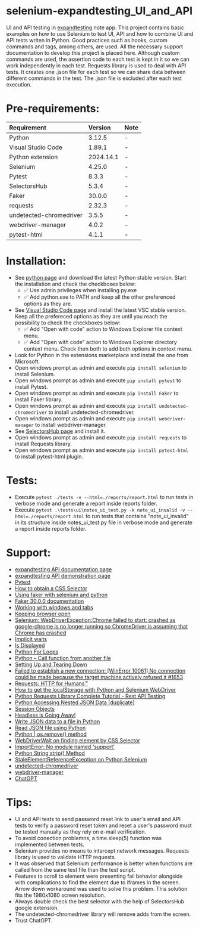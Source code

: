 # selenium-expandtesting_UI_and_API

UI and API testing in [expandtesting](https://practice.expandtesting.com/notes/app/) note app. This project contains basic examples on how to use Selenium to test UI, API and how to combine UI and API tests writen in Python. Good practices such as hooks, custom commands and tags, among others, are used. All the necessary support documentation to develop this project is placed here. Although custom commands are used, the assertion code to each test is kept in it so we can work independently in each test. Requests library is used to deal with API tests. It creates one .json file for each test so we can share data between different commands in the test. The .json file is excluded after each test execution. 

# Pre-requirements:

| Requirement                     | Version        | Note                                                            |
| :------------------------------ |:---------------| :-------------------------------------------------------------- |
| Python                          | 3.12.5         | -                                                               |
| Visual Studio Code              | 1.89.1         | -                                                               |
| Python extension                | 2024.14.1      | -                                                               | 
| Selenium                        | 4.25.0         | -                                                               |
| Pytest                          | 8.3.3          | -                                                               |
| SelectorsHub                    | 5.3.4          | -                                                               |
| Faker                           | 30.0.0         | -                                                               |
| requests                        | 2.32.3         | -                                                               |
| undetected-chromedriver         | 3.5.5          | -                                                               |
| webdriver-manager               | 4.0.2          | -                                                               |
| pytest-html                     | 4.1.1          | -                                                               |
          
# Installation:

- See [python page](https://www.python.org/downloads/) and download the latest Python stable version. Start the installation and check the checkboxes below: 
  - :white_check_mark: Use admin privileges when installing py.exe 
  - :white_check_mark: Add python.exe to PATH
and keep all the other preferenced options as they are.
- See [Visual Studio Code page](https://code.visualstudio.com/) and install the latest VSC stable version. Keep all the prefereced options as they are until you reach the possibility to check the checkboxes below: 
  - :white_check_mark: Add "Open with code" action to Windows Explorer file context menu. 
  - :white_check_mark: Add "Open with code" action to Windows Explorer directory context menu.
Check then both to add both options in context menu.
- Look for Python in the extensions marketplace and install the one from Microsoft.
- Open windows prompt as admin and execute ```pip install selenium``` to install Selenium.
- Open windows prompt as admin and execute ```pip install pytest``` to install Pytest.
- Open windows prompt as admin and execute ```pip install Faker``` to install Faker library.
- Open windows prompt as admin and execute ```pip install undetected-chromedriver``` to install undetected-chromedriver.
- Open windows prompt as admin and execute ```pip install webdriver-manager``` to install webdriver-manager.
- See [SelectorsHub page](https://chromewebstore.google.com/detail/selectorshub-xpath-helper/ndgimibanhlabgdgjcpbbndiehljcpfh?hl=pt-BR&utm_source=ext_sidebar) and install it. 
- Open windows prompt as admin and execute ```pip install requests``` to install Requests library.
- Open windows prompt as admin and execute ```pip install pytest-html``` to install pytest-html plugin.

# Tests:

- Execute ```pytest ./tests -v --html=./reports/report.html``` to run tests in verbose mode and generate a report inside reports folder.
- Execute ```pytest .\tests\ui\notes_ui_test.py -k note_ui_invalid -v --html=./reports/report.html``` to run tests that contains "note_ui_invalid" in its structure inside notes_ui_test.py file in verbose mode and generate a report inside reports folder.

# Support:

- [expandtesting API documentation page](https://practice.expandtesting.com/notes/api/api-docs/)
- [expandtesting API demonstration page](https://www.youtube.com/watch?v=bQYvS6EEBZc)
- [Pytest](https://docs.pytest.org/en/stable/)
- [How to obtain a CSS Selector](https://help.probely.com/en/articles/8480719-how-to-obtain-a-css-selector)
- [Using faker with selenium and python](https://stackoverflow.com/a/27650137/10519428)
- [Faker 30.0.0 documentation](https://faker.readthedocs.io/en/stable/)
- [Working with windows and tabs](https://www.selenium.dev/documentation/webdriver/interactions/windows/)
- [Keeping browser open](https://www.selenium.dev/documentation/webdriver/browsers/chrome/#keeping-browser-open)
- [Selenium: WebDriverException:Chrome failed to start: crashed as google-chrome is no longer running so ChromeDriver is assuming that Chrome has crashed](https://stackoverflow.com/a/53073789/10519428)
- [Implicit waits](https://www.selenium.dev/documentation/webdriver/waits/#implicit-waits)
- [Is Displayed](https://www.selenium.dev/documentation/webdriver/elements/information/#is-displayed)
- [Python For Loops](https://www.w3schools.com/python/python_for_loops.asp)
- [Python – Call function from another file](https://www.geeksforgeeks.org/python-call-function-from-another-file/)
- [Setting Up and Tearing Down](https://www.selenium.dev/documentation/webdriver/getting_started/using_selenium/#setting-up-and-tearing-down)
- [Failed to establish a new connection: [WinError 10061] No connection could be made because the target machine actively refused it #1653](https://github.com/urllib3/urllib3/issues/1653#issuecomment-512794112)
- [Requests: HTTP for Humans™](https://requests.readthedocs.io/en/latest/)
- [How to get the localStorage with Python and Selenium WebDriver](https://stackoverflow.com/a/46361890/10519428)
- [Python Requests Library Complete Tutorial - Rest API Testing](https://www.youtube.com/watch?v=LP8NlUYHQGg)
- [Python Accessing Nested JSON Data [duplicate]](https://stackoverflow.com/a/23306717/10519428)
- [Session Objects](https://requests.readthedocs.io/en/latest/user/advanced/#session-objects)
- [Headless is Going Away!](https://www.selenium.dev/blog/2023/headless-is-going-away/)
- [Write JSON data to a file in Python](https://sentry.io/answers/write-json-data-to-a-file-in-python/)
- [Read JSON file using Python](https://www.geeksforgeeks.org/read-json-file-using-python/)
- [Python | os.remove() method](https://www.geeksforgeeks.org/python-os-remove-method/)
- [WebDriverWait on finding element by CSS Selector](https://stackoverflow.com/a/53527710/10519428)
- [ImportError: No module named 'support'](https://stackoverflow.com/a/56268774/10519428)
- [Python String strip() Method](https://www.w3schools.com/python/ref_string_strip.asp)
- [StaleElementReferenceException on Python Selenium](https://stackoverflow.com/a/44914767/10519428)
- [undetected-chromedriver](https://pypi.org/project/undetected-chromedriver/)
- [webdriver-manager](https://pypi.org/project/webdriver-manager/)
- [ChatGPT](https://openai.com/chatgpt/)

# Tips:

- UI and API tests to send password reset link to user's email and API tests to verify a password reset token and reset a user's password must be tested manually as they rely on e-mail verification. 
- To avoid conection problemns, a time.sleep(5) function was implemented between tests.
- Selenium provides no means to intercept network messages. Requests library is used to validate HTTP requests. 
- It was observed that Selenium performance is better when functions are called from the same test file than the test script.
- Features to scroll to element were presenting fail behavior alongside with complications to find the element due to iframes in the screen. Arrow down workaround was used to solve this problem. This solution fits the 1980x1080 screen resolution. 
- Always double check the best selector with the help of SelectorsHub google extension. 
- The undetected-chromedriver library will remove adds from the screen. 
- Trust ChatGPT.
